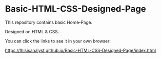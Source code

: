# Basic-HTML-CSS-Designed-Page

This repository contains basic Home-Page.

Designed on HTML & CSS.

You can click the links to see it in your own browser:

https://thisisanalyst.github.io/Basic-HTML-CSS-Designed-Page/index.html
